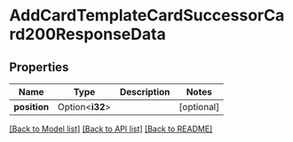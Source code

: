 # AddCardTemplateCardSuccessorCard200ResponseData

## Properties

Name | Type | Description | Notes
------------ | ------------- | ------------- | -------------
**position** | Option<**i32**> |  | [optional]

[[Back to Model list]](../README.md#documentation-for-models) [[Back to API list]](../README.md#documentation-for-api-endpoints) [[Back to README]](../README.md)


